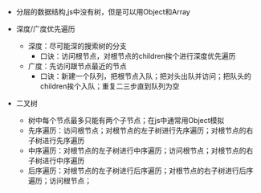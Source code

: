 - 分层的数据结构,js中没有树，但是可以用Object和Array

- 深度/广度优先遍历
    - 深度：尽可能深的搜索树的分支
        - 口诀：访问根节点，对根节点的children挨个进行深度优先遍历
    - 广度：先访问跟节点最近的节点
        - 口诀：新建一个队列，把根节点入队；把对头出队并访问；把队头的children挨个入队；重复二三步直到队列为空
- 二叉树
    - 树中每个节点最多只能有两个子节点；在js中通常用Object模拟
    - 先序遍历：访问根节点；对根节点的左子树进行先序遍历；对根节点的右子树进行先序遍历
    - 中序遍历：对根节点的左子树进行中序遍历；访问根节点；对根节点的右子树进行中序遍历
    - 后序遍历：对根节点的左子树进行后序遍历；对根节点的右子树进行后序遍历；访问根节点；



